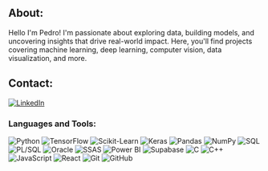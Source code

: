 <!--<div align="center">
  
![Pedro's GitHub stats](https://github-readme-stats.vercel.app/api?username=PedroPontess\&include_all_commits=true&theme=material-palenight&show_icons=true)

</div>-->
<!--
**PedroPontess/PedroPontess** is a ✨ _special_ ✨ repository because its `README.md` (this file) appears on your GitHub profile. -->

<div>
  
## About:
Hello I'm Pedro! 
I'm passionate about exploring data, building models, and uncovering insights that drive real-world impact. Here, you'll find projects covering machine learning, deep learning, computer vision, data visualization, and more.



## Contact:
<a href="https://www.linkedin.com/in/pedro-antunes-pontes-/?locale=en_US">![LinkedIn](https://img.shields.io/badge/LinkedIn-%230077B5.svg?logo=linkedin&logoColor=white)</a>



### Languages and Tools:
![Python](https://img.shields.io/badge/python-%2314354C.svg?style=flat&logo=python&logoColor=white) ![TensorFlow](https://img.shields.io/badge/TensorFlow-%23FF6F00.svg?style=flat&logo=TensorFlow&logoColor=white) ![Scikit-Learn](https://img.shields.io/badge/scikit--learn-%23F7931E.svg?style=flat&logo=scikit-learn&logoColor=white) ![Keras](https://img.shields.io/badge/Keras-%23D00000.svg?style=flat&logo=Keras&logoColor=white) ![Pandas](https://img.shields.io/badge/pandas-%23150458.svg?style=flat&logo=pandas&logoColor=white) ![NumPy](https://img.shields.io/badge/numpy-%23013243.svg?style=flat&logo=numpy&logoColor=white) ![SQL](https://img.shields.io/badge/SQL-%2300599C.svg?style=flat&logo=sql&logoColor=white) ![PL/SQL](https://img.shields.io/badge/PL%2FSQL-%23F80000.svg?style=flat&logo=oracle&logoColor=white) ![Oracle](https://img.shields.io/badge/Oracle-%23F80000.svg?style=flat&logo=oracle&logoColor=white) ![SSAS](https://img.shields.io/badge/SSAS-%230078D7.svg?style=flat&logo=microsoft&logoColor=white) ![Power BI](https://img.shields.io/badge/Power%20BI-F2C811?style=flat&logo=power%20bi&logoColor=black) ![Supabase](https://img.shields.io/badge/Supabase-%233ECF8E.svg?style=flat&logo=supabase&logoColor=white) ![C](https://img.shields.io/badge/c-%2300599C.svg?style=flat&logo=c&logoColor=white) ![C++](https://img.shields.io/badge/c++-%2300599C.svg?style=flat&logo=c%2B%2B&logoColor=white) ![JavaScript](https://img.shields.io/badge/javascript-%23F7DF1E.svg?style=flat&logo=javascript&logoColor=black) ![React](https://img.shields.io/badge/react-%2361DAFB.svg?style=flat&logo=react&logoColor=black) ![Git](https://img.shields.io/badge/git-%23F05033.svg?style=flat&logo=git&logoColor=white) ![GitHub](https://img.shields.io/badge/github-%23121011.svg?style=flat&logo=github&logoColor=white) 

